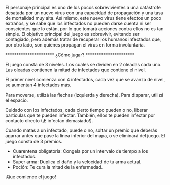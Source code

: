 El personaje principal es uno de los pocos sobrevivientes a una catástrofe desatada por un nuevo virus con una capacidad de propagación y una tasa de mortalidad muy alta. Así mismo, este nuevo virus tiene efectos un poco extraños, y se sabe que los infectados no pueden darse cuenta ni ser conscientes que lo están, por lo que tomará acciones contra ellos no es tan simple. El objetivo principal del juego es sobrevivir, evitando ser contagiado, pero además tratar de recuperar los humanos infectados que, por otro lado, son quienes propagan el virus en forma involuntaria.

********************** ¿Cómo jugar? **********************

El juego consta de 3 niveles. Los cuales se dividen en 2 oleadas cada uno.
Las oleadas contienen la mitad de infectados que contiene el nivel.

El primer nivel comienza con 4 infectados, cada vez que se avanza de nivel, se aumentan 4 infectados más.

Para moverse, utilizá las flechas (izquierda y derecha). Para disparar, utilizá el espacio.

Cuidado con los infectados, cada cierto tiempo pueden o no, liberar particulas que te pueden infectar. También, ellos te pueden infectar por contacto directo (¡E infectan demasiado!). 

Cuando matas a un infectado, puede o no, soltar un premio que deberás agarrar antes que pase la línea inferior del mapa, o se eliminará del juego. El juego consta de 3 premios.

* Cuarentena obligatoria: Congela por un intervalo de tiempo a los infectados.
* Super arma: Duplica el daño y la velocidad de tu arma actual.
* Poción: Te cura la mitad de la enfermedad.

¡Que comience el juego!
